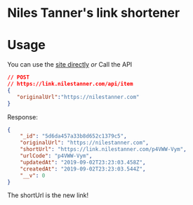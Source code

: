# Niles Tanner's link shortener

# Usage

You can use the [site directly](http://link.nilestanner.com/)
*or*
Call the API
```json
// POST
// https://link.nilestanner.com/api/item
{
   "originalUrl":"https://nilestanner.com"
}
```

Response:
```json
{
    "_id": "5d6da457a33b8d652c1379c5",
    "originalUrl": "https://nilestanner.com",
    "shortUrl": "https://link.nilestanner.com/p4VWW-Vym",
    "urlCode": "p4VWW-Vym",
    "updatedAt": "2019-09-02T23:23:03.458Z",
    "createdAt": "2019-09-02T23:23:03.544Z",
    "__v": 0
}
```

The shortUrl is the new link!